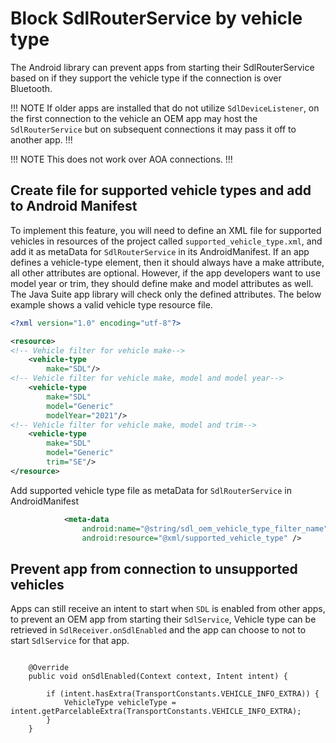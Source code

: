 # Block SdlRouterService by vehicle type
The Android library can prevent apps from starting their SdlRouterService based on if they support the vehicle type if the connection is over Bluetooth.

!!! NOTE
If older apps are installed that do not utilize `SdlDeviceListener`, on the first connection to the vehicle an OEM app may host the `SdlRouterService` but on subsequent connections it may pass it off to another app.
!!!

!!! NOTE
This does not work over AOA connections.
!!!


## Create file for supported vehicle types and add to Android Manifest
To implement this feature, you will need to define an XML file for supported vehicles in resources of the project called `supported_vehicle_type.xml`, and add it as metaData for `SdlRouterService` in its AndroidManifest.  If an app defines a vehicle-type element, then it should always have a make attribute, all other attributes are optional. However, if the app developers want to use model year or trim, they should define make and model attributes as well. The Java Suite app library will check only the defined attributes. The below example shows a valid vehicle type resource file.


```XML
<?xml version="1.0" encoding="utf-8"?>

<resource>
<!-- Vehicle filter for vehicle make-->
    <vehicle-type
        make="SDL"/>
<!-- Vehicle filter for vehicle make, model and model year-->
    <vehicle-type
        make="SDL"
        model="Generic"
        modelYear="2021"/>
<!-- Vehicle filter for vehicle make, model and trim-->
    <vehicle-type
        make="SDL"
        model="Generic"
        trim="SE"/>
</resource>
```
Add supported vehicle type file as metaData for `SdlRouterService` in AndroidManifest

```XML
            <meta-data
                android:name="@string/sdl_oem_vehicle_type_filter_name"
                android:resource="@xml/supported_vehicle_type" />

```

## Prevent app from connection to unsupported vehicles 
Apps can still receive an intent to start when `SDL` is enabled from other apps, to prevent an OEM app from starting their `SdlService`, Vehicle type can be retrieved in `SdlReceiver.onSdlEnabled` and the app can choose to not to start `SdlService` for that app.

```

    @Override
    public void onSdlEnabled(Context context, Intent intent) {

        if (intent.hasExtra(TransportConstants.VEHICLE_INFO_EXTRA)) {
            VehicleType vehicleType = intent.getParcelableExtra(TransportConstants.VEHICLE_INFO_EXTRA);
        }
    }

```
